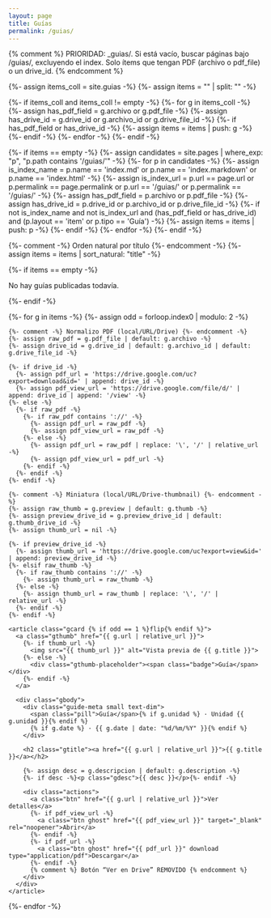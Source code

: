 ```yaml
---
layout: page
title: Guías
permalink: /guias/
---
```


{% comment %}
PRIORIDAD: _guias/. Si está vacío, buscar páginas bajo /guias/, excluyendo el index.
Solo ítems que tengan PDF (archivo o pdf_file) o un drive_id.
{% endcomment %}

{%- assign items_coll = site.guias -%}
{%- assign items = "" | split: "" -%}

{%- if items_coll and items_coll != empty -%}
  {%- for g in items_coll -%}
    {%- assign has_pdf_field = g.archivo or g.pdf_file -%}
    {%- assign has_drive_id  = g.drive_id or g.archivo_id or g.drive_file_id -%}
    {%- if has_pdf_field or has_drive_id -%}
      {%- assign items = items | push: g -%}
    {%- endif -%}
  {%- endfor -%}
{%- endif -%}

{%- if items == empty -%}
  {%- assign candidates = site.pages | where_exp: "p", "p.path contains '/guias/'" -%}
  {%- for p in candidates -%}
    {%- assign is_index_name = p.name == 'index.md' or p.name == 'index.markdown' or p.name == 'index.html' -%}
    {%- assign is_index_url  = p.url == page.url or p.permalink == page.permalink or p.url == '/guias/' or p.permalink == '/guias/' -%}
    {%- assign has_pdf_field = p.archivo or p.pdf_file -%}
    {%- assign has_drive_id  = p.drive_id or p.archivo_id or p.drive_file_id -%}
    {%- if not is_index_name and not is_index_url and (has_pdf_field or has_drive_id) and (p.layout == 'item' or p.tipo == 'Guía') -%}
      {%- assign items = items | push: p -%}
    {%- endif -%}
  {%- endfor -%}
{%- endif -%}

{%- comment -%} Orden natural por título {%- endcomment -%}
{%- assign items = items | sort_natural: "title" -%}

<section class="guides-alt">
  {%- if items == empty -%}
    <p class="text-dim">No hay guías publicadas todavía.</p>
  {%- endif -%}

  {%- for g in items -%}
    {%- assign odd = forloop.index0 | modulo: 2 -%}

    {%- comment -%} Normalizo PDF (local/URL/Drive) {%- endcomment -%}
    {%- assign raw_pdf = g.pdf_file | default: g.archivo -%}
    {%- assign drive_id = g.drive_id | default: g.archivo_id | default: g.drive_file_id -%}

    {%- if drive_id -%}
      {%- assign pdf_url = 'https://drive.google.com/uc?export=download&id=' | append: drive_id -%}
      {%- assign pdf_view_url = 'https://drive.google.com/file/d/' | append: drive_id | append: '/view' -%}
    {%- else -%}
      {%- if raw_pdf -%}
        {%- if raw_pdf contains '://' -%}
          {%- assign pdf_url = raw_pdf -%}
          {%- assign pdf_view_url = raw_pdf -%}
        {%- else -%}
          {%- assign pdf_url = raw_pdf | replace: '\', '/' | relative_url -%}
          {%- assign pdf_view_url = pdf_url -%}
        {%- endif -%}
      {%- endif -%}
    {%- endif -%}

    {%- comment -%} Miniatura (local/URL/Drive-thumbnail) {%- endcomment -%}
    {%- assign raw_thumb = g.preview | default: g.thumb -%}
    {%- assign preview_drive_id = g.preview_drive_id | default: g.thumb_drive_id -%}
    {%- assign thumb_url = nil -%}

    {%- if preview_drive_id -%}
      {%- assign thumb_url = 'https://drive.google.com/uc?export=view&id=' | append: preview_drive_id -%}
    {%- elsif raw_thumb -%}
      {%- if raw_thumb contains '://' -%}
        {%- assign thumb_url = raw_thumb -%}
      {%- else -%}
        {%- assign thumb_url = raw_thumb | replace: '\', '/' | relative_url -%}
      {%- endif -%}
    {%- endif -%}

    <article class="gcard {% if odd == 1 %}flip{% endif %}">
      <a class="gthumb" href="{{ g.url | relative_url }}">
        {%- if thumb_url -%}
          <img src="{{ thumb_url }}" alt="Vista previa de {{ g.title }}">
        {%- else -%}
          <div class="gthumb-placeholder"><span class="badge">Guía</span></div>
        {%- endif -%}
      </a>

      <div class="gbody">
        <div class="guide-meta small text-dim">
          <span class="pill">Guía</span>{% if g.unidad %} · Unidad {{ g.unidad }}{% endif %}
          {% if g.date %} · {{ g.date | date: "%d/%m/%Y" }}{% endif %}
        </div>

        <h2 class="gtitle"><a href="{{ g.url | relative_url }}">{{ g.title }}</a></h2>

        {%- assign desc = g.descripcion | default: g.description -%}
        {%- if desc -%}<p class="gdesc">{{ desc }}</p>{%- endif -%}

        <div class="actions">
          <a class="btn" href="{{ g.url | relative_url }}">Ver detalles</a>
          {%- if pdf_view_url -%}
            <a class="btn ghost" href="{{ pdf_view_url }}" target="_blank" rel="noopener">Abrir</a>
          {%- endif -%}
          {%- if pdf_url -%}
            <a class="btn ghost" href="{{ pdf_url }}" download type="application/pdf">Descargar</a>
          {%- endif -%}
          {% comment %} Botón “Ver en Drive” REMOVIDO {% endcomment %}
        </div>
      </div>
    </article>
  {%- endfor -%}
</section>
